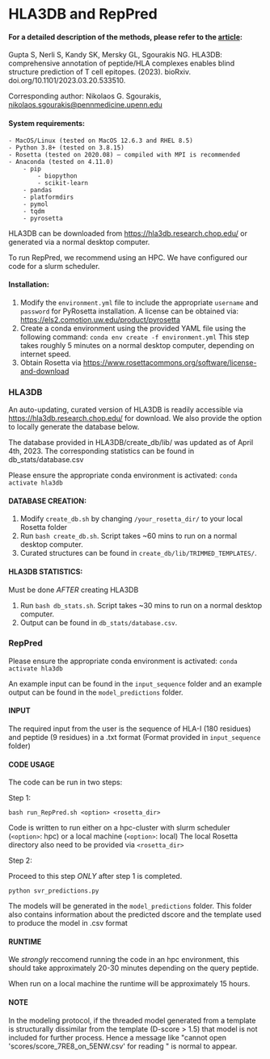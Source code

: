 # HLA3DB and RepPred

 #### For a detailed description of the methods, please refer to the [article](https://doi.org/10.1101/2023.03.20.533510):
Gupta S, Nerli S, Kandy SK, Mersky GL, Sgourakis NG. HLA3DB: comprehensive annotation of peptide/HLA complexes enables blind structure prediction of T cell epitopes. (2023). bioRxiv. doi.org/10.1101/2023.03.20.533510.

Corresponding author: Nikolaos G. Sgourakis, nikolaos.sgourakis@pennmedicine.upenn.edu


#### System requirements:
    - MacOS/Linux (tested on MacOS 12.6.3 and RHEL 8.5)
    - Python 3.8+ (tested on 3.8.15)
    - Rosetta (tested on 2020.08) – compiled with MPI is recommended
    - Anaconda (tested on 4.11.0)
        - pip
            - biopython
            - scikit-learn
        - pandas
        - platformdirs
        - pymol
        - tqdm
        - pyrosetta 

HLA3DB can be downloaded from https://hla3db.research.chop.edu/ or generated via a normal desktop computer.

To run RepPred, we recommend using an HPC. We have configured our code for a slurm scheduler.


#### Installation:
1.  Modify the `environment.yml` file to include the appropriate `username` and `password` for PyRosetta installation. 
A license can be obtained via: https://els2.comotion.uw.edu/product/pyrosetta
2. Create a conda environment using the provided YAML file using the following command:
`conda env create -f environment.yml`
This step takes roughly 5 minutes on a normal desktop computer, depending on internet speed.
3. Obtain Rosetta via https://www.rosettacommons.org/software/license-and-download



### HLA3DB

An auto-updating, curated version of HLA3DB is readily accessible via https://hla3db.research.chop.edu/ for download.
We also provide the option to locally generate the database below.

The database provided in HLA3DB/create_db/lib/ was updated as of April 4th, 2023.
The corresponding statistics can be found in db_stats/database.csv

Please ensure the appropriate conda environment is activated:
    `conda activate hla3db`

#### DATABASE CREATION:

1. Modify `create_db.sh` by changing `/your_rosetta_dir/` to your local Rosetta folder
2. Run `bash create_db.sh`. Script takes ~60 mins to run on a normal desktop computer.
3. Curated structures can be found in `create_db/lib/TRIMMED_TEMPLATES/`.

#### HLA3DB STATISTICS:
Must be done *AFTER* creating HLA3DB
1. Run `bash db_stats.sh`. Script takes ~30 mins to run on a normal desktop computer.
2. Output can be found in `db_stats/database.csv`.



### RepPred

Please ensure the appropriate conda environment is activated:
    `conda activate hla3db`

An example input can be found in the `input_sequence` folder and
an example output can be found in the `model_predictions` folder.

#### INPUT

The required input from the user is the sequence of HLA-I (180 residues) and peptide (9 residues) in a .txt format 
(Format provided in `input_sequence` folder)

#### CODE USAGE

The code can be run in two steps:

Step 1:

   `bash run_RepPred.sh <option> <rosetta_dir>`

   Code is written to run either on a hpc-cluster with slurm scheduler (`<option>`: hpc) 
   or a local machine (`<option>`: local)
The local Rosetta directory also need to be provided via `<rosetta_dir>`

Step 2:    

   Proceed to this step *ONLY* after step 1 is completed.

`python svr_predictions.py`

   The models will be generated in the `model_predictions` folder.
   This folder also contains information about the predicted dscore and the template 
   used to produce the model in .csv format

#### RUNTIME
	
We *strongly* reccomend running the code in an hpc environment, this should take approximately 
   20-30 minutes depending on the query peptide. 

When run on a local machine the runtime will be approximately 15 hours.

#### NOTE
     
In the modeling protocol, if the threaded model generated from a template is structurally
dissimilar from  the template (D-score > 1.5) that model is not included for further process.
Hence a message like "cannot open 'scores/score_7RE8_on_5ENW.csv' for reading " is normal to appear.

